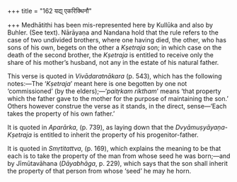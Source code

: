 +++
title = "162 यद्य् एकरिक्थिनौ"

+++
Medhātithi has been mis-represented here by Kullūka and also by Buhler.
(See text). Nārāyaṇa and Nandana hold that the rule refers to the case
of two undivided brothers, where one having died, the other, who has
sons of his own, begets on the other a *Kṣetraja* son; in which case on
the death of the second brother, the *Kṣetraja* is entitled to receive
only the share of his mother’s husband, not any in the estate of his
natural father.

This verse is quoted in *Vivādaratnākara* (p. 543), which has the
following notes:—The ‘*Kṣetraja*’ meant here is one begotten by one not
‘commissioned’ (by the elders);—‘*paitṛkam riktham*’ means ‘that
property which the father gave to the mother for the purpose of
maintaining the son.’ Others however construe the verse as it stands, in
the direct, sense—‘Each takes the property of his own father.’

It is quoted in *Aparārka*, (p. 739), as laying down that the
*Dvyāmuṣyāyaṇa-Kṣetraja* is entitled to inherit the property of his
progenitor-father.

It is quoted in *Smṛtitattva*, (p. 169), which explains the meaning to
be that each is to take the property of the man from whose seed he was
born;—and by Jīmūtavāhana (*Dāyabhāga*, p. 229), which says that the son
shall inherit the property of that person from whose ‘seed’ he may he
horn.


